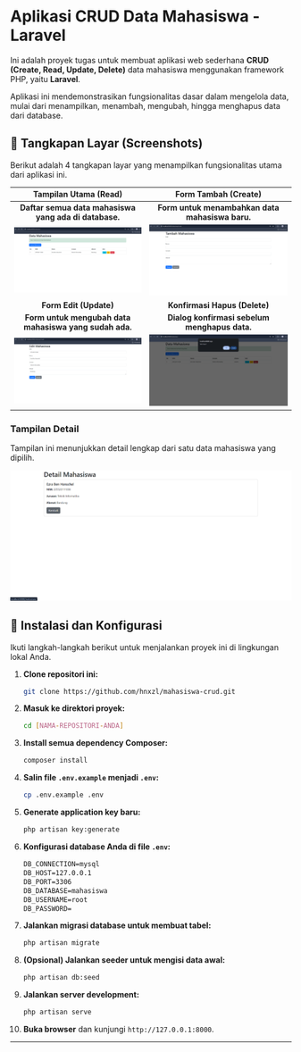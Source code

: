 # Aplikasi CRUD Data Mahasiswa - Laravel

Ini adalah proyek tugas untuk membuat aplikasi web sederhana **CRUD (Create, Read, Update, Delete)** data mahasiswa menggunakan framework PHP, yaitu **Laravel**.

Aplikasi ini mendemonstrasikan fungsionalitas dasar dalam mengelola data, mulai dari menampilkan, menambah, mengubah, hingga menghapus data dari database.

## 📸 Tangkapan Layar (Screenshots)

Berikut adalah 4 tangkapan layar yang menampilkan fungsionalitas utama dari aplikasi ini.

| Tampilan Utama (Read) | Form Tambah (Create) |
| :----------------------------------------------------------: | :----------------------------------------------------------: |
| **Daftar semua data mahasiswa yang ada di database.** | **Form untuk menambahkan data mahasiswa baru.** |
| ![Tampilan Utama Daftar Mahasiswa](screenshots/dashboard.png) | ![Form Tambah Data Mahasiswa](screenshots/create.png) |
| **Form Edit (Update)** | **Konfirmasi Hapus (Delete)** |
| **Form untuk mengubah data mahasiswa yang sudah ada.** | **Dialog konfirmasi sebelum menghapus data.** |
| ![Form Edit Data Mahasiswa](screenshots/update.png) | ![Konfirmasi Hapus](screenshots/delete.png) |

### Tampilan Detail

Tampilan ini menunjukkan detail lengkap dari satu data mahasiswa yang dipilih.

![Tampilan Detail Mahasiswa](screenshots/detail.png)

## 🚀 Instalasi dan Konfigurasi

Ikuti langkah-langkah berikut untuk menjalankan proyek ini di lingkungan lokal Anda.

1.  **Clone repositori ini:**
    ```bash
    git clone https://github.com/hnxzl/mahasiswa-crud.git
    ```

2.  **Masuk ke direktori proyek:**
    ```bash
    cd [NAMA-REPOSITORI-ANDA]
    ```

3.  **Install semua dependency Composer:**
    ```bash
    composer install
    ```

4.  **Salin file `.env.example` menjadi `.env`:**
    ```bash
    cp .env.example .env
    ```

5.  **Generate application key baru:**
    ```bash
    php artisan key:generate
    ```

6.  **Konfigurasi database Anda di file `.env`:**
    ```
    DB_CONNECTION=mysql
    DB_HOST=127.0.0.1
    DB_PORT=3306
    DB_DATABASE=mahasiswa
    DB_USERNAME=root
    DB_PASSWORD=
    ```

7.  **Jalankan migrasi database untuk membuat tabel:**
    ```bash
    php artisan migrate
    ```

8.  **(Opsional) Jalankan seeder untuk mengisi data awal:**
    ```bash
    php artisan db:seed
    ```

9.  **Jalankan server development:**
    ```bash
    php artisan serve
    ```

10. **Buka browser** dan kunjungi `http://127.0.0.1:8000`.

---
